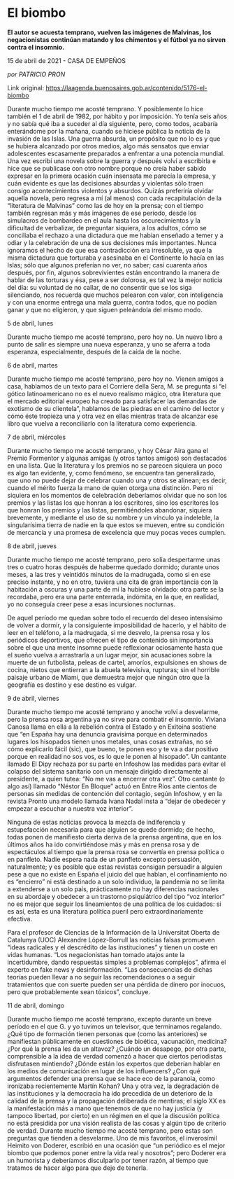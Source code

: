 # El biombo

**El autor se acuesta temprano, vuelven las imágenes de Malvinas, los negacionistas continúan matando y los chimentos y el fútbol ya no sirven contra el insomnio.**

15 de abril de 2021 - CASA DE EMPEÑOS

_por PATRICIO PRON_

Link original: https://laagenda.buenosaires.gob.ar/contenido/5176-el-biombo



Durante mucho tiempo me acosté temprano. Y posiblemente lo hice también el 1 de abril de 1982, por hábito y por imposición. Yo tenía seis años y no sabía qué iba a suceder al día siguiente, pero, como todos, acabaría enterándome por la mañana, cuando se hiciese pública la noticia de la invasión de las Islas. Una guerra absurda, un propósito que no lo es y que se hubiera alcanzado por otros medios, algo más sensatos que enviar adolescentes escasamente preparados a enfrentar a una potencia mundial. Una vez escribí una novela sobre la guerra y después volví a escribirla e hice que se publicase con otro nombre porque no creía haber sabido expresar en la primera ocasión cuán insensata me parecía la empresa, y cuán evidente es que las decisiones absurdas y violentas sólo traen consigo acontecimientos violentos y absurdos. Quizás preferiría olvidar aquella novela, pero regresa a mí (al menos) con cada recapitulación de la “literatura de Malvinas” como las de hoy en la prensa; con el tiempo también regresan más y más imágenes de ese período, desde los simulacros de bombardeo en el aula hasta los oscurecimientos y la dificultad de verbalizar, de preguntar siquiera, a los adultos, cómo se conciliaba el rechazo a una dictadura que me habían enseñado a temer y a odiar y la celebración de una de sus decisiones más importantes. Nunca ignoramos el hecho de que esa contradicción era irresoluble, ya que la misma dictadura que torturaba y asesinaba en el Continente lo hacía en las Islas; sólo que algunos preferían no ver, no saber; casi cuarenta años después, por fin, algunos sobrevivientes están encontrando la manera de hablar de las torturas y ésa, pese a ser dolorosa, es tal vez la mejor noticia del día: su voluntad de no callar, de no consentir que se los siga silenciando, nos recuerda que muchos pelearon con valor, con inteligencia y con una enorme entrega una mala guerra, contra todos, que no podían ganar y que no eligieron, y que siguen peleándola del mismo modo.




5 de abril, lunes




Durante mucho tiempo me acosté temprano, pero hoy no. Un nuevo libro a punto de salir es siempre una nueva esperanza, y uno se aferra a toda esperanza, especialmente, después de la caída de la noche.




6 de abril, martes




Durante mucho tiempo me acosté temprano, pero hoy no. Vienen amigos a casa, hablamos de un texto para el Corriere della Sera, M. se pregunta si “el gótico latinoamericano no es el nuevo realismo mágico, otra literatura que el mercado editorial europeo ha creado para satisfacer las demandas de exotismo de su clientela”, hablamos de las piedras en el camino del lector y cómo éste tropieza una y otra vez en ellas mientras trata de alcanzar ese libro que vuelva a reconciliarlo con la literatura como experiencia.




7 de abril, miércoles




Durante mucho tiempo me acosté temprano, y hoy César Aira gana el Premio Formentor y algunas amigas (y otros tantos amigos) son destacados en una lista. Que la literatura y los premios no se parecen siquiera un poco es algo tan evidente, y, como fenómeno, se encuentra tan generalizado, que uno no puede dejar de celebrar cuando una y otros se alinean; es decir, cuando el mérito fuerza la mano de quien otorga una distinción. Pero ni siquiera en los momentos de celebración deberíamos olvidar que no son los premios y las listas los que honran a los escritores, sino los escritores los que honran los premios y las listas, permitiéndoles abandonar, siquiera brevemente, y mediante el uso de su nombre y un vínculo ya indeleble, la singularísima tierra de nadie en la que estos se mueven, entre su condición de mercancía y una promesa de excelencia que muy pocas veces cumplen.




8 de abril, jueves




Durante mucho tiempo me acosté temprano, pero solía despertarme unas tres o cuatro horas después de haberme quedado dormido; durante unos meses, a las tres y veintidós minutos de la madrugada, como si en ese preciso instante, y no en otro, tuviera una cita de gran importancia con la habitación a oscuras y una parte de mí la hubiese olvidado: otra parte se la recordaba, pero era una parte enterrada, indómita, en la que, en realidad, yo no conseguía creer pese a esas incursiones nocturnas.




De aquel período me quedan sobre todo el recuerdo del deseo intensísimo de volver a dormir, y la consiguiente imposibilidad de hacerlo, y el hábito de leer en el teléfono, a la madrugada, si me desvelo, la prensa rosa y los periódicos deportivos, que ofrecen el tipo de contenido sin importancia sobre el que una mente insomne puede reflexionar ociosamente hasta que el sueño vuelva a arrastrarla a un lugar mejor, sin acusaciones sobre la muerte de un futbolista, peleas de cartel, amoríos, expulsiones en shows de cocina, nietos que entierran a la abuela televisiva, rupturas; sin el horrible paisaje urbano de Miami, que demuestra mejor que ningún otro que la geografía es destino y ese destino es vulgar.




9 de abril, viernes




Durante mucho tiempo me acosté temprano y anoche volví a desvelarme, pero la prensa rosa argentina ya no sirve para combatir el insomnio. Viviana Canosa llama en ella a la rebelión contra el Estado y en Exitoina sostiene que “en España hay una denuncia gravísima porque en determinados lugares los hisopados tienen unos metales, unas cosas extrañas, no sé cómo explicarlo fácil (sic), que bueno, te ponen eso y te va a dar positivo porque en realidad no sos vos, es lo que le ponen al hisopado”. Un cantante llamado El Dipy rechaza por su parte en Infoshow las medidas para evitar el colapso del sistema sanitario con un mensaje dirigido directamente al presidente, a quien tutea: “No me vas a encerrar otra vez”. Otro cantante (o algo así) llamado “Néstor En Bloque” actuó en Entre Ríos ante cientos de personas sin medidas de contención del contagio, según Infoshow, y en la revista Pronto una modelo llamada Ivana Nadal insta a “dejar de obedecer y empezar a escuchar a nuestra voz interior”.




Ninguna de estas noticias provoca la mezcla de indiferencia y estupefacción necesaria para que alguien se quede dormido; de hecho, todas ponen de manifiesto cierta deriva de la prensa argentina, que en los últimos años ha ido convirtiéndose más y más en prensa rosa y de espectáculos al tiempo que la prensa rosa se convertía en prensa política o en panfleto. Nadie espera nada de un panfleto excepto persuasión, naturalmente; y es posible que estas revistas consigan persuadir a alguien pese a que no existe en España el juicio del que hablan, el confinamiento no es “encierro” ni está destinado a un solo individuo, la pandemia no se limita a extenderse a un solo país, prácticamente no hay diferencias nacionales en su abordaje y obedecer a un trastorno psiquiátrico del tipo “voz interior” no es mejor que seguir los lineamientos de una política de los cuidados: si es así, esta es una literatura política pueril pero extraordinariamente efectiva.




Para el profesor de Ciencias de la Información de la Universitat Oberta de Catalunya (UOC) Alexandre López-Borrull las noticias falsas promueven “ideas radicales y el descrédito de las instituciones” y tienen un coste en vidas humanas. “Los negacionistas han tomado atajos ante la incertidumbre, dando respuestas simples a problemas complejos”, afirma el experto en fake news y desinformación. “Las consecuencias de dichas teorías pueden llevar a no seguir las recomendaciones o a seguir tratamientos que con suerte pueden ser una pérdida de dinero por inocuos, pero que probablemente sean tóxicos”, concluye.




11 de abril, domingo




Durante mucho tiempo me acosté temprano, excepto durante un breve período en el que G. y yo tuvimos un televisor, que terminamos regalando. ¿Qué tipo de formación tienen personas que (como las anteriores) se manifiestan públicamente en cuestiones de bioética, vacunación, medicina? ¿Por qué la prensa les da un altavoz? ¿Cuándo un desapego, por otra parte, comprensible a la idea de verdad comenzó a hacer que ciertos periodistas disfrutasen mintiendo? ¿Dónde están los expertos que deberían hablar en los medios de comunicación en lugar de los influencers? ¿Con qué argumentos defender una prensa que se hace eco de la paranoia, como ironizaba recientemente Martín Kohan? Una y otra vez, la degradación de las instituciones y la democracia ha ido precedida de un deterioro de la calidad de la prensa y la propagación deliberada de mentiras; el siglo XX es la manifestación más a mano que tenemos de que no hay justicia (y tampoco libertad, por cierto) en un régimen en el que la discusión política no está presidida por una visión realista de las cosas y algún tipo de criterio de verdad. Durante mucho tiempo me acosté temprano, pero estas son preguntas que tienden a desvelarme. Uno de mis favoritos, el inverosímil Heimito von Doderer, escribió en una ocasión que “un periódico es el mejor biombo que podemos poner entre la vida real y nosotros”; pero Doderer era un humorista y deberíamos disculparlo por tener razón, al tiempo que tratamos de hacer algo para que deje de tenerla.



